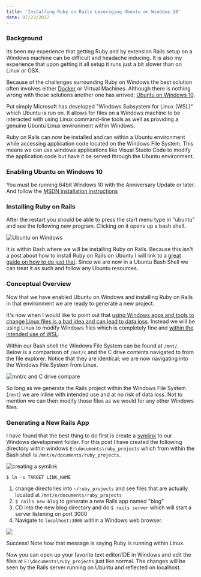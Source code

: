 ```yaml
---
title: 'Installing Ruby on Rails Leveraging Ubuntu on Windows 10'
date: 07/23/2017
---
```


### Background

Its been my experience that getting Ruby and by extension Rails setup on a Windows machine can be difficult and headache inducing. It is also my experience that upon getting it all setup it runs just a bit slower than on Linux or OSX.

Because of the challenges surrounding Ruby on Windows the best solution often involves either [Docker](https://docs.docker.com/compose/rails/) or Virtual Machines. Although there is nothing wrong with those solutions another one has arrived; [Ubuntu on Windows 10](https://blogs.windows.com/buildingapps/2016/03/30/run-bash-on-ubuntu-on-windows/#psSTUpZWO53T1Ly4.97).

Put simply Microsoft has developed "Windows Subsystem for Linux (WSL)" which Ubuntu is run on. It allows for files on a Windows machine to be interacted with using Linux command-line tools as well as providing a genuine Ubuntu Linux environment within Windows.

Ruby on Rails can now be installed and ran within a Ubuntu environment while accessing application code located on the Windows File System. This means we can use windows applications like Visual Studio Code to modify the application code but have it be served through the Ubuntu environment.

### Enabling Ubuntu on Windows 10

You must be running 64bit Windows 10 with the Anniversary Update or later. And follow the [MSDN installation instructions](https://msdn.microsoft.com/en-us/commandline/wsl/install_guide)

### Installing Ruby on Rails

After the restart you should be able to press the start menu type in "ubuntu" and see the following new program. Clicking on it opens up a bash shell.

![Ubuntu on Windows](/images/windowsrails/ubuntuapp.PNG)

It is within Bash where we will be installing Ruby on Rails. Because this isn't a post about how to install Ruby on Rails on Ubuntu I will link to a [great guide on how to do just that](https://gorails.com/setup/ubuntu/14.04). Since we are now in a Ubuntu Bash Shell we can treat it as such and follow any Ubuntu resources.

### Conceptual Overview

Now that we have enabled Ubuntu on Windows and installing Ruby on Rails in that environment we are ready to generate a new project.

It's now when I would like to point out that [using Windows apps and tools to change Linux files is a bad idea and can lead to data loss](https://blogs.msdn.microsoft.com/commandline/2016/11/17/do-not-change-linux-files-using-windows-apps-and-tools). Instead we will be using Linux to modify Windows files which is completely fine and [within the intended use of WSL](https://blogs.msdn.microsoft.com/commandline/2016/11/17/do-not-change-linux-files-using-windows-apps-and-tools/#comment-25677).

Within our Bash shell the Windows File System can be found at `/mnt/`. Below is a comparison of `/mnt/c` and the C drive contents navigated to from the file explorer. Notice that they are identical; we are now navigating into the Windows File System from Linux.

![mnt/c and C drive compare](/images/windowsrails/mntcompare.png)

So long as we generate the Rails project within the Windows File System (`/mnt`) we are inline with intended use and at no risk of data loss. Not to mention we can then modify those files as we would for any other Windows files.

### Generating a New Rails App

I have found that the best thing to do first is create a [symlink](https://en.wikipedia.org/wiki/Symbolic_link) to our Windows development folder. For this post I have created the following directory within windows `E:\documents\ruby_projects` which from within the Bash shell is `/mnt/e/documents/ruby_projects`.

![creating a symlink](/images/windowsrails/symlink.png)

`$ ln -s TARGET LINK_NAME`

1. change directories into `~/ruby_projects` and see files that are actually located at `/mnt/e/documents/ruby_projects`
2. `$ rails new blog` to generate a new Rails app named "blog"
3. CD into the new blog directory and do `$ rails server` which will start a server listening on port 3000
4. Navigate to `localhost:3000` within a Windows web browser.

<img src="/images/windowsrails/rails_setup_success.PNG" class="center-image">

Success! Note how that message is saying Ruby is running within Linux.

Now you can open up your favorite text editor/IDE in Windows and edit the files at `E:\documents\ruby_projects` just like normal. The changes will be seen by the Rails server running on Ubuntu and reflected on localhost.
